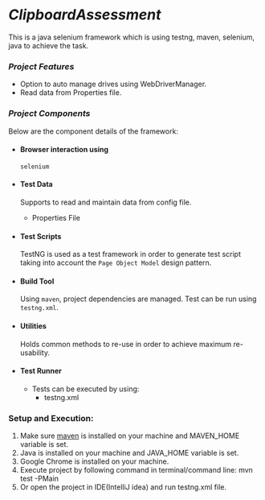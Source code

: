 # _ClipboardAssessment_
This is a java selenium framework which is using testng, maven, selenium, java to achieve the task.

### _Project Features_

- Option to auto manage drives using WebDriverManager.
- Read data from Properties file.

### _Project Components_
Below are the component details of the framework:

- #### Browser interaction using
  `selenium`

- #### Test Data
  Supports to read and maintain data from config file.
    -  Properties File

-   #### Test Scripts
    TestNG is used as a test framework in order to generate test script taking into account the `Page Object Model` design pattern.

-   #### Build Tool
    Using `maven`, project dependencies are managed. Test can be run using `testng.xml`.

-   #### Utilities
    Holds common methods to re-use in order to achieve maximum re-usability.

-   #### Test Runner
    -   Tests can be executed by using:
        - testng.xml

### Setup and Execution:
1. Make sure [maven](https://maven.apache.org/install.html) is installed on your machine and MAVEN_HOME variable is set.
2. Java is installed on your machine and JAVA_HOME variable is set. 
3. Google Chrome is installed on your machine.
4. Execute project by following command in terminal/command line: mvn test -PMain
5. Or open the project in IDE(IntelliJ idea) and run testng.xml file.
